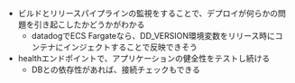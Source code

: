 - ビルドとリリースパイプラインの監視をすることで、デプロイが何らかの問題を引き起こしたかどうかがわかる
    - datadogでECS Fargateなら、DD_VERSION環境変数をリリース時にコンテナにインジェクトすることで反映できそう
- healthエンドポイントで、アプリケーションの健全性をテストし続ける
    - DBとの依存性があれば、接続チェックもできる
